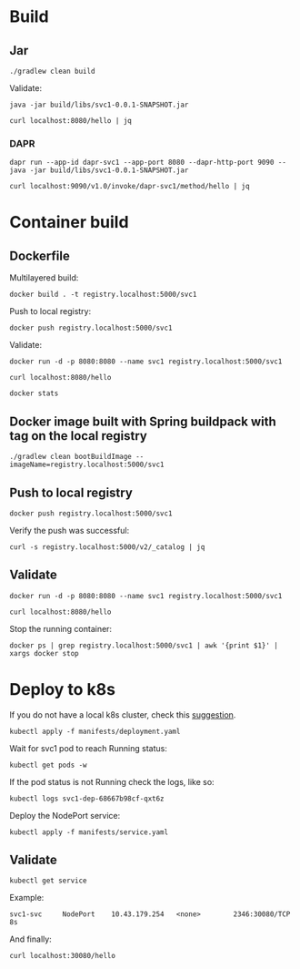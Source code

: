 # Build
## Jar
```
./gradlew clean build
```
Validate:
```
java -jar build/libs/svc1-0.0.1-SNAPSHOT.jar
```
```
curl localhost:8080/hello | jq
```
### DAPR
```
dapr run --app-id dapr-svc1 --app-port 8080 --dapr-http-port 9090 -- java -jar build/libs/svc1-0.0.1-SNAPSHOT.jar
```
```
curl localhost:9090/v1.0/invoke/dapr-svc1/method/hello | jq
```
# Container build
## Dockerfile
Multilayered build:
```
docker build . -t registry.localhost:5000/svc1
```
Push to local registry:
```
docker push registry.localhost:5000/svc1
```
Validate:
```
docker run -d -p 8080:8080 --name svc1 registry.localhost:5000/svc1
```
```
curl localhost:8080/hello
```
```
docker stats
```
## Docker image built with Spring buildpack with tag on the local registry
```
./gradlew clean bootBuildImage --imageName=registry.localhost:5000/svc1
```
## Push to local registry
```
docker push registry.localhost:5000/svc1
```
Verify the push was successful:
```
curl -s registry.localhost:5000/v2/_catalog | jq
```
## Validate
```
docker run -d -p 8080:8080 --name svc1 registry.localhost:5000/svc1
```
```
curl localhost:8080/hello
```
Stop the running container:
```
docker ps | grep registry.localhost:5000/svc1 | awk '{print $1}' | xargs docker stop
```

# Deploy to k8s
If you do not have a local k8s cluster, check this [suggestion](../README.md).
```
kubectl apply -f manifests/deployment.yaml
```
Wait for svc1 pod to reach Running status:
```
kubectl get pods -w
```
If the pod status is not Running check the logs, like so:
```
kubectl logs svc1-dep-68667b98cf-qxt6z
```
Deploy the NodePort service:
```
kubectl apply -f manifests/service.yaml
```
## Validate
```
kubectl get service
```
Example:
```
svc1-svc     NodePort    10.43.179.254   <none>        2346:30080/TCP   8s
```
And finally:
```
curl localhost:30080/hello
```